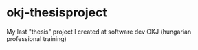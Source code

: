 # okj-thesisproject
 My last "thesis" project I created at software dev OKJ (hungarian professional training)
